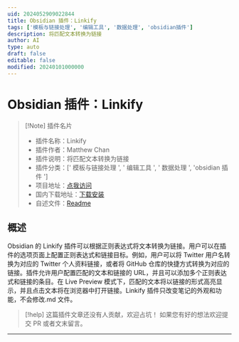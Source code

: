 ```yaml
---
uid: 2024052909022844
title: Obsidian 插件：Linkify
tags: ['模板与链接处理', '编辑工具', '数据处理', 'obsidian插件']
description: 将匹配文本转换为链接
author: AI
type: auto
draft: false
editable: false
modified: 20240101000000
---
```


# Obsidian 插件：Linkify

> [!Note] 插件名片
> - 插件名称：Linkify
> - 插件作者：Matthew Chan
> - 插件说明：将匹配文本转换为链接
> - 插件分类：[' 模板与链接处理 ', ' 编辑工具 ', ' 数据处理 ', 'obsidian 插件 ']
> - 项目地址：[点我访问](https://github.com/matthewhchan/linkify)
> - 国内下载地址：[下载安装](https://pkmer.cn/products/plugin/pluginMarket/?linkify)
> - 自述文件：[Readme](https://ghproxy.net/https://raw.githubusercontent.com/matthewhchan/linkify/main/README.md)

## 概述

Obsidian 的 Linkify 插件可以根据正则表达式将文本转换为链接。用户可以在插件的选项页面上配置正则表达式和链接目标。例如，用户可以将 Twitter 用户名转换为对应的 Twitter 个人资料链接，或者将 GitHub 仓库的快捷方式转换为对应的链接。插件允许用户配置匹配的文本和链接的 URL，并且可以添加多个正则表达式和链接的条目。在 Live Preview 模式下，匹配的文本将以链接的形式高亮显示，并且点击文本将在浏览器中打开链接。Linkify 插件只改变笔记的外观和功能，不会修改.md 文件。

> [!help]
> 这篇插件文章还没有人贡献，欢迎占坑！
> 如果您有好的想法欢迎提交 PR 或者文末留言。

---



